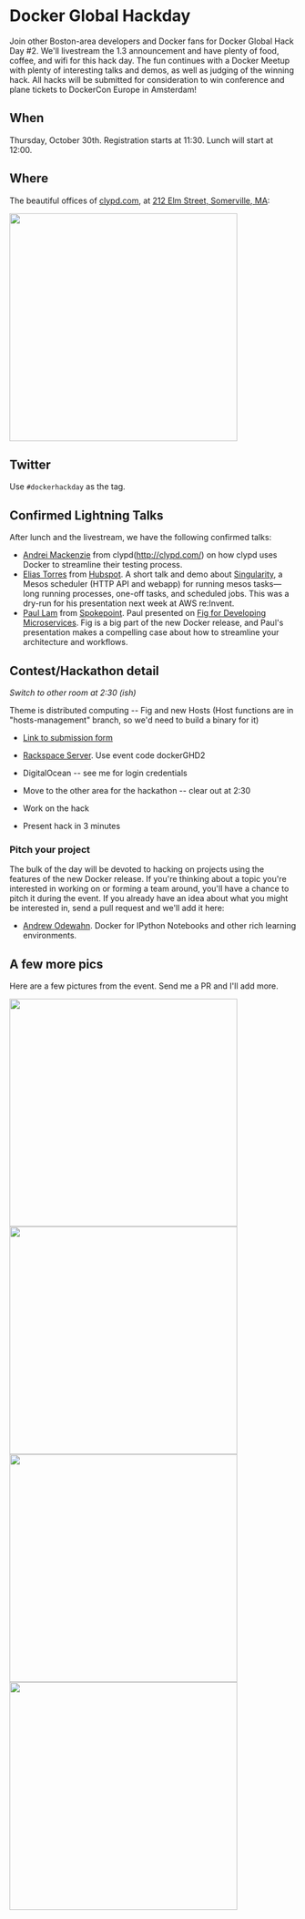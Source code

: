 # Docker Global Hackday

Join other Boston-area developers and Docker fans for Docker Global Hack Day #2. We'll livestream the 1.3 announcement  and have plenty of food, coffee, and wifi for this hack day. The fun continues with a Docker Meetup with plenty of interesting talks and demos, as well as judging of the winning hack. All hacks will be submitted for consideration to win conference and plane tickets to DockerCon Europe in Amsterdam!

## When

Thursday, October 30th.  Registration starts at 11:30.  Lunch will start at 12:00.

## Where

The beautiful offices of [clypd.com](http://clypd.com/), at [212 Elm Street, Somerville, MA](https://goo.gl/maps/7xuMS):

<img width="400" src="images/hackday/clypd.jpg"/>

## Twitter

Use `#dockerhackday` as the tag.

## Confirmed Lightning Talks

After lunch and the livestream, we have the following confirmed talks:

* [Andrei Mackenzie](https://www.linkedin.com/in/andreimackenzie) from clypd(http://clypd.com/) on how clypd uses Docker to streamline their testing process.
* [Elias Torres](http://www.eliastorres.com/) from [Hubspot](http://www.hubspot.com/).  A short talk and demo about [Singularity](https://github.com/HubSpot/Singularity), a Mesos scheduler (HTTP API and webapp) for running mesos tasks—long running processes, one-off tasks, and scheduled jobs.  This was a dry-run for his presentation next week at AWS re:Invent.
* [Paul Lam](https://twitter.com/quantisan) from [Spokepoint](http://www.spokepoint.com/).  Paul presented on [Fig for Developing Microservices](http://www.slideshare.net/quantisan/2014-docker-boston-fig-for-developing-microservices). Fig is a big part of the new Docker release, and Paul's presentation makes a compelling case about how to streamline your architecture and workflows.


## Contest/Hackathon detail

*Switch to other room at 2:30 (ish)*

Theme is distributed computing -- Fig and new Hosts (Host functions are in "hosts-management" branch, so we'd need to build a binary for it)

* [Link to submission form](https://docs.google.com/a/oreilly.com/forms/d/1eT76LrZYpo8SCNP4hFyZcSJ-kd7_NSSbTYyrSMpLwIA/viewform)
* [Rackspace Server](http://iwantaserver.io/).  Use event code dockerGHD2
* DigitalOcean -- see me for login credentials


* Move to the other area for the hackathon -- clear out at 2:30
* Work on the hack
* Present hack in 3 minutes


### Pitch your project

The bulk of the day will be devoted to hacking on projects using the features of the new Docker release.  If you're thinking about a topic you're interested in working on or forming a team around, you'll have a chance to pitch it during the event.  If you already have an idea about what you might be interested in, send a pull request and we'll add it here:

* [Andrew Odewahn](https://github.com/odewahn).  Docker for IPython Notebooks and other rich learning environments.

## A few more pics

Here are a few pictures from the event.  Send me a PR and I'll add more.

<img width="400" src="images/hackday/paul-lam.png"/>

<img width="400" src="images/hackday/elias-torres.png"/>

<img width="400" src="images/hackday/swag.png"/>

<img width="400" src="images/hackday/meeting.png"/>


